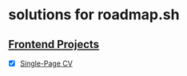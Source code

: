 # solutions for roadmap.sh
## [Frontend Projects](https://roadmap.sh/frontend)

- [x] [Single-Page CV](https://roadmap.sh/projects/single-page-cv)
